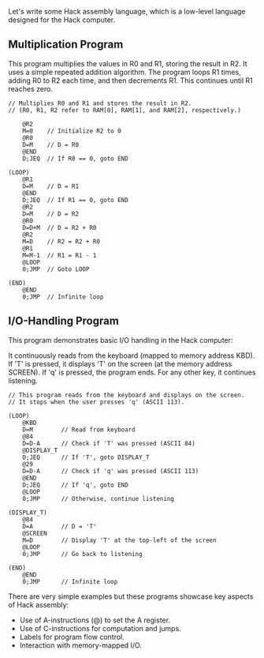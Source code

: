 Let's write some Hack assembly language, which is a low-level language designed for the Hack computer.

## Multiplication Program
This program multiplies the values in R0 and R1, storing the result in R2. It uses a simple repeated addition algorithm. The program loops R1 times, adding R0 to R2 each time, and then decrements R1. This continues until R1 reaches zero.
```
// Multiplies R0 and R1 and stores the result in R2.
// (R0, R1, R2 refer to RAM[0], RAM[1], and RAM[2], respectively.)

    @R2
    M=0    // Initialize R2 to 0
    @R0
    D=M    // D = R0
    @END
    D;JEQ  // If R0 == 0, goto END

(LOOP)
    @R1
    D=M    // D = R1
    @END
    D;JEQ  // If R1 == 0, goto END
    @R2
    D=M    // D = R2
    @R0
    D=D+M  // D = R2 + R0
    @R2
    M=D    // R2 = R2 + R0
    @R1
    M=M-1  // R1 = R1 - 1
    @LOOP
    0;JMP  // Goto LOOP

(END)
    @END
    0;JMP  // Infinite loop
```
## I/O-Handling Program
This program demonstrates basic I/O handling in the Hack computer:

It continuously reads from the keyboard (mapped to memory address KBD).
If 'T' is pressed, it displays 'T' on the screen (at the memory address SCREEN).
If 'q' is pressed, the program ends.
For any other key, it continues listening.
```
// This program reads from the keyboard and displays on the screen.
// It stops when the user presses 'q' (ASCII 113).

(LOOP)
    @KBD
    D=M        // Read from keyboard
    @84
    D=D-A      // Check if 'T' was pressed (ASCII 84)
    @DISPLAY_T
    D;JEQ      // If 'T', goto DISPLAY_T
    @29
    D=D-A      // Check if 'q' was pressed (ASCII 113)
    @END
    D;JEQ      // If 'q', goto END
    @LOOP
    0;JMP      // Otherwise, continue listening

(DISPLAY_T)
    @84
    D=A        // D = 'T'
    @SCREEN
    M=D        // Display 'T' at the top-left of the screen
    @LOOP
    0;JMP      // Go back to listening

(END)
    @END
    0;JMP      // Infinite loop
```

There are very simple examples but these programs showcase key aspects of Hack assembly:

+ Use of A-instructions (@) to set the A register.
+ Use of C-instructions for computation and jumps.
+ Labels for program flow control.
+ Interaction with memory-mapped I/O.